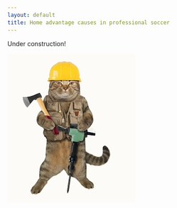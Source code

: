```yaml
---
layout: default
title: Home advantage causes in professional soccer
---
```

 
Under construction!

 ![cat](/cat_construction.jpeg)
